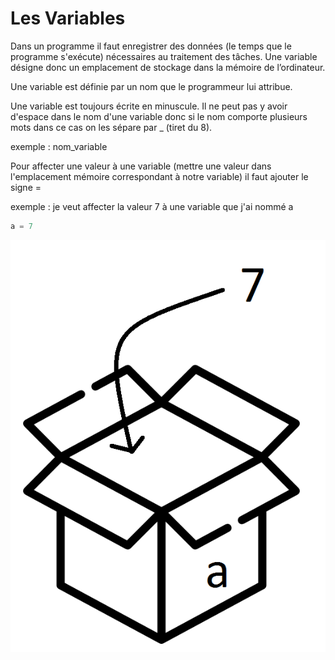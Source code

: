 # Les Variables

Dans un programme il faut enregistrer des données (le temps que le programme s'exécute) nécessaires au traitement des tâches.
Une variable désigne donc un emplacement de stockage dans la mémoire de l’ordinateur.

Une variable est définie par un nom que le programmeur lui attribue.

Une variable est toujours écrite en minuscule. Il ne peut pas y avoir d'espace dans le nom d'une variable donc si le nom comporte plusieurs mots dans ce cas on les sépare par _ (tiret du 8).

exemple : nom_variable

Pour affecter une valeur à une variable (mettre une valeur dans l'emplacement mémoire correspondant à notre variable) il faut ajouter le signe = 

exemple : je veut affecter la valeur 7 à une variable que j'ai nommé a

````python
a = 7
````

![image](./box.png )
